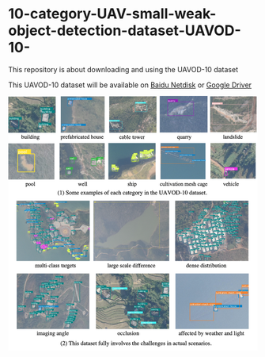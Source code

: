 # 10-category-UAV-small-weak-object-detection-dataset-UAVOD-10-
This repository is about downloading and using the UAVOD-10 dataset

This UAVOD-10 dataset will be available on [Baidu Netdisk](https://pan.baidu.com/s/1GlEiHENSAcG2V8bthTUn6A) or [Google Driver](https://pan.baidu.com/s/1GlEiHENSAcG2V8bthTUn6A)


![UAVOD-10 example](./data_example.png)
